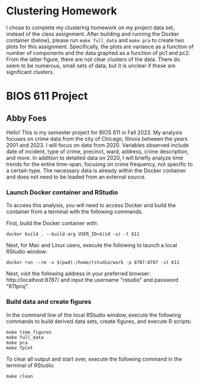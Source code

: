 # Clustering Homework
I chose to complete my clustering homework on my project data set, instead of the class assignment. After building and running the Docker container (below), please run ```make full_data``` and ```make pca``` to create two plots for this assignment. Specifically, the plots are variance as a function of number of components and the data graphed as a function of pc1 and pc2. From the latter figure, there are not clear clusters of the data. There do seem to be numerous, small sets of data, but it is unclear if these are significant clusters.

# BIOS 611 Project
## Abby Foes

Hello! This is my semester project for BIOS 611 in Fall 2023. My analysis focuses on crime data from the city of Chicago, Illinois between the years 2001 and 2023. I will focus on data from 2020. Variables observed include date of incident, type of crime, precinct, ward, address, crime description, and more. In addition to detailed data on 2020, I will briefly analyze time trends for the entire time-span, focusing on crime frequency, not specific to a certain type. The necessary data is already within the Docker container and does not need to be loaded from an external source.

### Launch Docker container and RStudio
To access this analysis, you will need to access Docker and build the container from a terminal with the following commands.

First, build the Docker container with: 
```
docker build . --build-arg USER_ID=$(id -u) -t 611
```
Next, for Mac and Linux users, execute the following to launch a local RStudio window:
```
docker run --rm -v $(pwd):/home/rstudio/work -p 8787:8787 -it 611
```
Next, visit the following address in your preferred browser: http://localhost:8787/ and input the username "rstudio" and password "611proj".


### Build data and create figures
In the command line of the local RStudio window, execute the following commands to build derived data sets, create figures, and execute R scripts:
```{r}
make time_figures
make full_data
make pca
make fplot
```

To clear all output and start over, execute the following command in the terminal of RStudio:
```{r}
make clean
```